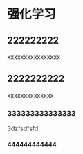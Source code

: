 # 强化学习



## 222222222
xxxxxxxxxxxxxxxx
## 2222222222
xxxxxxxxxxxxxx


### 333333333333333 


3dzfsdfsfd


#### 444444444444